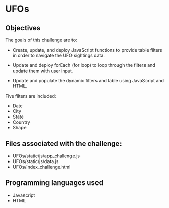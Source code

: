 # UFOs

## Objectives

The goals of this challenge are to:

- Create, update, and deploy JavaScript functions to provide table filters in order to navigate the UFO sightings data.

- Update and deploy forEach (for loop) to loop through the filters and update them with user input.

- Update and populate the dynamic filters and table using JavaScript and HTML.

Five filters are included:

- Date
- City
- State
- Country
- Shape

## Files associated with the challenge:

- UFOs/static/js/app_challenge.js
- UFOs/static/js/data.js
- UFOs/index_challenge.html

## Programming languages used

- Javascript
- HTML
